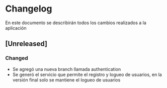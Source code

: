 # Changelog

En este documento se describirán todos los cambios realizados a la aplicación

## [Unreleased]
### Changed
- Se agregó una nueva branch llamada authentication
- Se generó el servicio que permite el registro y logueo de usuarios, en la versión final solo se mantiene el logueo de usuarios 
